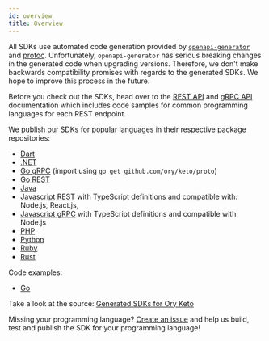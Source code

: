 ```yaml
---
id: overview
title: Overview
---
```


All SDKs use automated code generation provided by [`openapi-generator`](https://github.com/OpenAPITools/openapi-generator) and
[protoc](https://github.com/protocolbuffers/protobuf). Unfortunately, `openapi-generator` has serious breaking changes in the
generated code when upgrading versions. Therefore, we don't make backwards compatibility promises with regards to the generated
SDKs. We hope to improve this process in the future.

Before you check out the SDKs, head over to the [REST API](../reference/rest-api.mdx) and [gRPC API](../reference/proto-api.mdx)
documentation which includes code samples for common programming languages for each REST endpoint.

We publish our SDKs for popular languages in their respective package repositories:

- [Dart](https://pub.dev/packages/ory_client)
- [.NET](https://www.nuget.org/packages/Ory.Client/)
- [Go gRPC](https://github.com/ory/keto/blob/master/proto/go.mod) (import using `go get github.com/ory/keto/proto`)
- [Go REST](https://github.com/ory/client-go)
- [Java](https://search.maven.org/artifact/sh.ory.keto/ory-client)
- [Javascript REST](https://www.npmjs.com/package/@ory/client) with TypeScript definitions and compatible with: Node.js, React.js,
- [Javascript gRPC](https://www.npmjs.com/package/@ory/keto-grpc-client) with TypeScript definitions and compatible with Node.js
- [PHP](https://packagist.org/packages/ory/client)
- [Python](https://pypi.org/project/ory-client/)
- [Ruby](https://rubygems.org/gems/ory-client)
- [Rust](https://crates.io/crates/ory-client)

Code examples:

- [Go](./05_go.mdx)

Take a look at the source: [Generated SDKs for Ory Keto](https://github.com/ory/sdk/tree/master/clients/keto/)

Missing your programming language? [Create an issue](https://github.com/ory/keto/issues) and help us build, test and publish the
SDK for your programming language!

